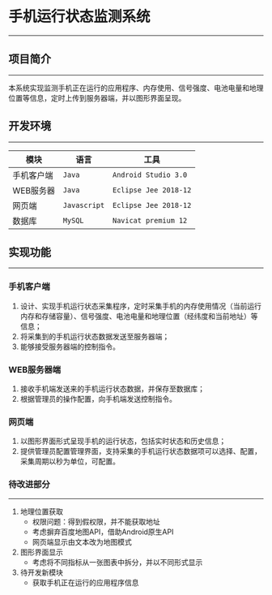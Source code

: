 # 手机运行状态监测系统

---

## 项目简介

---
本系统实现监测手机正在运行的应用程序、内存使用、信号强度、电池电量和地理位置等信息，定时上传到服务器端，并以图形界面呈现。

## 开发环境

---
模块|语言|工具
-|-|-
手机客户端|`Java`|`Android Studio 3.0`
WEB服务器|`Java`|`Eclipse Jee 2018-12`
网页端|`Javascript`|`Eclipse Jee 2018-12`
数据库|`MySQL`|`Navicat premium 12`

## 实现功能

---

### 手机客户端

1. 设计、实现手机运行状态采集程序，定时采集手机的内存使用情况（当前运行内存和存储容量）、信号强度、电池电量和地理位置（经纬度和当前地址）等信息；
2. 将采集到的手机运行状态数据发送至服务器端；
3. 能够接受服务器端的控制指令。

### WEB服务器端

1. 接收手机端发送来的手机运行状态数据，并保存至数据库；
2. 根据管理员的操作配置，向手机端发送控制指令。

### 网页端

1. 以图形界面形式呈现手机的运行状态，包括实时状态和历史信息；
2. 提供管理员配置管理界面，支持采集的手机运行状态数据项可以选择、配置，采集周期以秒为单位，可配置。

### 待改进部分

---

1. 地理位置获取
   - 权限问题：得到假权限，并不能获取地址
   - 考虑摒弃百度地图API，借助Android原生API
   - 网页端显示由文本改为地图模式
2. 图形界面显示
   - 考虑将不同指标从一张图表中拆分，并以不同形式显示
3. 待开发新模块
   - 获取手机正在运行的应用程序信息